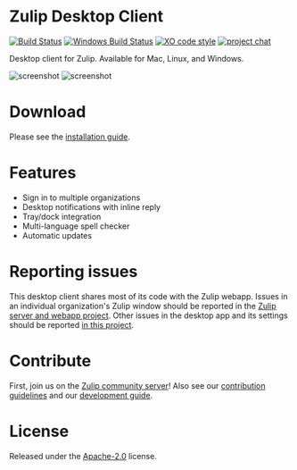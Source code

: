 # Zulip Desktop Client
[![Build Status](https://travis-ci.com/zulip/zulip-desktop.svg?branch=master)](https://travis-ci.com/github/zulip/zulip-desktop)
[![Windows Build Status](https://ci.appveyor.com/api/projects/status/github/zulip/zulip-desktop?branch=master&svg=true)](https://ci.appveyor.com/project/zulip/zulip-desktop/branch/master)
[![XO code style](https://img.shields.io/badge/code_style-XO-5ed9c7.svg)](https://github.com/sindresorhus/xo)
[![project chat](https://img.shields.io/badge/zulip-join_chat-brightgreen.svg)](https://chat.zulip.org)

Desktop client for Zulip. Available for Mac, Linux, and Windows.

![screenshot](https://i.imgur.com/s1o6TRA.png)
![screenshot](https://i.imgur.com/vekKnW4.png)

# Download
Please see the [installation guide](https://zulip.com/help/desktop-app-install-guide).

# Features
* Sign in to multiple organizations
* Desktop notifications with inline reply
* Tray/dock integration
* Multi-language spell checker
* Automatic updates

# Reporting issues

This desktop client shares most of its code with the Zulip webapp.
Issues in an individual organization's Zulip window should be reported
in the [Zulip server and webapp
project](https://github.com/zulip/zulip/issues/new).  Other
issues in the desktop app and its settings should be reported [in this
project](https://github.com/zulip/zulip-desktop/issues/new).

# Contribute

First, join us on the [Zulip community server](https://zulip.readthedocs.io/en/latest/contributing/chat-zulip-org.html)!
Also see our [contribution guidelines](./CONTRIBUTING.md) and our [development guide](./development.md).

# License
Released under the [Apache-2.0](./LICENSE) license.
